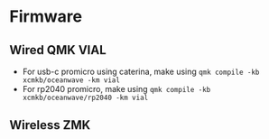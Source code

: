 # Firmware

## Wired QMK VIAL
- For usb-c promicro using caterina, make using `qmk compile -kb xcmkb/oceanwave -km vial`
- For rp2040 promicro, make using `qmk compile -kb xcmkb/oceanwave/rp2040 -km vial`

## Wireless ZMK
